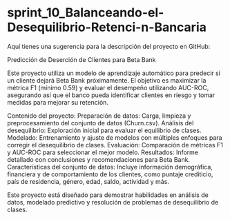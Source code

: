 # sprint_10_Balanceando-el-Desequilibrio-Retenci-n-Bancaria

Aquí tienes una sugerencia para la descripción del proyecto en GitHub:

Predicción de Deserción de Clientes para Beta Bank

Este proyecto utiliza un modelo de aprendizaje automático para predecir si un cliente dejará Beta Bank próximamente. El objetivo es maximizar la métrica F1 (mínimo 0.59) y evaluar el desempeño utilizando AUC-ROC, asegurando así que el banco pueda identificar clientes en riesgo y tomar medidas para mejorar su retención.

Contenido del proyecto:
Preparación de datos: Carga, limpieza y preprocesamiento del conjunto de datos (Churn.csv).
Análisis del desequilibrio: Exploración inicial para evaluar el equilibrio de clases.
Modelado: Entrenamiento y ajuste de modelos con múltiples enfoques para corregir el desequilibrio de clases.
Evaluación: Comparación de métricas F1 y AUC-ROC para seleccionar el mejor modelo.
Resultados: Informe detallado con conclusiones y recomendaciones para Beta Bank.
Características del conjunto de datos:
Incluye información demográfica, financiera y de comportamiento de los clientes, como puntaje crediticio, país de residencia, género, edad, saldo, actividad y más.

Este proyecto está diseñado para demostrar habilidades en análisis de datos, modelado predictivo y resolución de problemas de desequilibrio de clases.
